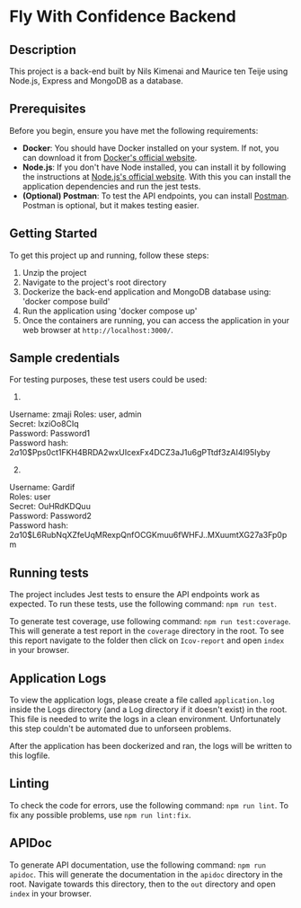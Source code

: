 # Fly With Confidence Backend

## Description

This project is a back-end built by Nils Kimenai and Maurice ten Teije
using Node.js, Express and MongoDB as a database.

## Prerequisites

Before you begin, ensure you have met the following requirements:

- **Docker**: You should have Docker installed on your system. If not, you can
  download it from
  [Docker's official website](https://www.docker.com/products/docker-desktop/).
- **Node.js**: If you don't have Node installed, you can install it by following
  the instructions at
  [Node.js's official website](https://nodejs.org/en).
  With this you can install the application dependencies and run the jest tests.
- **(Optional) Postman**: To test the API endpoints, you can install
  [Postman](https://www.postman.com/downloads/). Postman is optional, but it
  makes testing easier.

## Getting Started

To get this project up and running, follow these steps:

1. Unzip the project
2. Navigate to the project's root directory
3. Dockerize the back-end application and MongoDB database using: 'docker compose build'
4. Run the application using 'docker compose up'
5. Once the containers are running, you can access the application in your web
   browser at `http://localhost:3000/`.

## Sample credentials
For testing purposes, these test users could be used:

1.
Username: zmaji
Roles: user, admin  
Secret: lxziOo8CIq  
Password: Password1  
Password hash: $2a$10$Pps0ct1FKH4BRDA2wxUIcexFx4DCZ3aJ1u6gPTtdf3zAI4l95Iyby

2.
Username: Gardif  
Roles: user  
Secret: OuHRdKDQuu  
Password: Password2  
Password hash: $2a$10$L6RubNqXZfeUqMRexpQnfOCGKmuu6fWHFJ..MXuumtXG27a3Fp0pm

## Running tests
The project includes Jest tests to ensure the API endpoints work as expected. To run these tests, use the following command:
`npm run test`.

To generate test coverage, use following command: `npm run test:coverage`. This will generate a test report in the `coverage` directory in the root. To see this report navigate to the folder then click on `Icov-report` and open `index` in your browser.

## Application Logs
To view the application logs, please create a file called `application.log` inside the Logs directory (and a Log directory if it doesn't exist) in the root. This file is needed to write the logs in a clean environment. Unfortunately this step couldn't be automated due to unforseen problems. 

After the application has been dockerized and ran, the logs will be written to this logfile. 

## Linting
To check the code for errors, use the following command: `npm run lint`. To fix any possible problems, use `npm run lint:fix`.

## APIDoc
To generate API documentation, use the following command: `npm run apidoc`. This will generate the documentation in the `apidoc` directory in the root. Navigate towards this directory, then to the `out` directory and open `index` in your browser.
